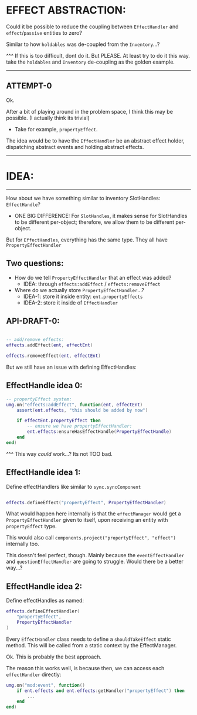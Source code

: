 

# EFFECT ABSTRACTION:

Could it be possible to reduce the coupling between `EffectHandler`
and `effect`/`passive` entities to zero?

Similar to how `holdables` was de-coupled from the `Inventory`...?

^^^ If this is too difficult, dont do it.
But PLEASE. At least try to do it this way.
take the `holdables` and `Inventory` de-coupling as the golden example.

-------------------

## ATTEMPT-0

Ok.

After a bit of playing around in the problem space,
I think this may be possible.
(I actually think its trivial)

- Take for example, `propertyEffect`.

The idea would be to have the `EffectHandler` be an abstract effect holder, dispatching abstract events and holding abstract effects.

-------------------

# IDEA:

-------------

How about we have something similar to inventory SlotHandles: `EffectHandle`?

- ONE BIG DIFFERENCE:
For `SlotHandles`, it makes sense for SlotHandles to be different per-object; therefore, we allow them to be different per-object.

But for `EffectHandles`, everything has the same type.
They all have `PropertyEffectHandler`


## Two questions:
- How do we tell `PropertyEffectHandler` that an effect was added?
    - IDEA: through `effects:addEffect` / `effects:removeEffect`
- Where do we actually store `PropertyEffectHandler`...?
    - IDEA-1: store it inside entity:  `ent.propertyEffects`
    - IDEA-2: store it inside of `EffectHandler`


## API-DRAFT-0:
```lua

-- add/remove effects:
effects.addEffect(ent, effectEnt)

effects.removeEffect(ent, effectEnt)

```


But we still have an issue with defining EffectHandles:
## EffectHandle idea 0:
```lua
-- propertyEffect system:
umg.on("effects:addEffect", function(ent, effectEnt)
    assert(ent.effects, "this should be added by now")

    if effectEnt.propertyEffect then
        -- ensure we have propertyEffectHandler:
        ent.effects:ensureHasEffectHandle(PropertyEffectHandle)
    end
end)
```
^^^ This way *could* work...? Its not TOO bad.

## EffectHandle idea 1:
Define effectHandlers like similar to `sync.syncComponent`
```lua

effects.defineEffect("propertyEffect", PropertyEffectHandler)

```
What would happen here internally is that the `effectManager`
would get a `PropertyEffectHandler` given to itself, upon receiving
an entity with `propertyEffect` type.

This would also call `components.project("propertyEffect", "effect")` internally too.

This doesn't feel perfect, though. Mainly because the `eventEffectHandler` and `questionEffectHandler` are going to struggle.
Would there be a better way...?


## EffectHandle idea 2:
Define effectHandles as named:
```lua
effects.defineEffectHandler(
    "propertyEffect",
    PropertyEffectHandler
)
```
Every `EffectHandler` class needs to define a `shouldTakeEffect` static method. This will be called from a static context by the EffectManager.

Ok. This is probably the best approach.

The reason this works well, is because then, we can access each `effectHandler` directly:
```lua
umg.on("mod:event", function()
    if ent.effects and ent.effects:getHandler("propertyEffect") then
        ...
    end
end)
```



